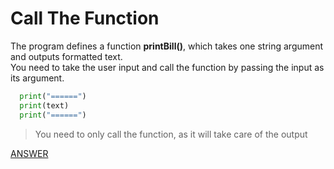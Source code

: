 # Call The Function

The program defines a function **printBill()**, which takes one string argument and outputs formatted text. </br>
You need to take the user input and call the function by passing the input as its argument.

```python
  print("======")
  print(text)
  print("======")
```

> You need to only call the function, as it will take care of the output

[ANSWER](/Answers/00028-%20Call%20The%20Function.py)

